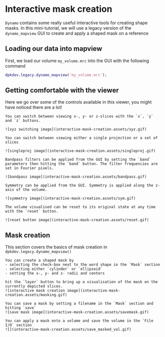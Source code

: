 # Interactive mask creation

`Dynamo` contains some really useful interactive tools for creating shape masks.
In this mini-tutorial, we will use a legacy version of the `dynamo_mapview` GUI to create and apply a shaped mask on a reference

## Loading our data into mapview
First, we load our volume `my_volume.mrc` into the GUI with the following command

```matlab
dpkdev.legacy.dynamo_mapview('my_volume.mrc');
```

## Getting comfortable with the viewer
Here we go over some of the controls available in this viewer, you might have noticed there are a lot!

```{tabbed} x/y/z view
You can switch between viewing x-, y- or z-slices with the `x`, `y` and `z` buttons.

![xyz switching image](interactive-mask-creation.assets/xyz.gif)
```

```{tabbed} slice mode
You can switch between viewing either a single projection or a set of slices

![singleproj image](interactive-mask-creation.assets/singleproj.gif)
```

```{tabbed} Fourier filters
Bandpass filters can be applied from the GUI by setting the `band` parameters then hitting the `band` button. The filter frequencies are set in Fourier pixels.

![bandpass image](interactive-mask-creation.assets/bandpass.gif)
```

```{tabbed} symmetry
Symmetry can be applied from the GUI. Symmetry is applied along the z-axis of the volume.

![symmetry image](interactive-mask-creation.assets/sym.gif)
```

```{tabbed} reset
The volume visualised can be reset to its original state at any time with the `reset` button.

![reset button image](interactive-mask-creation.assets/reset.gif)
```

## Mask creation
This section covers the basics of mask creation in `dpkdev.legacy.dynamo_mapview()`

```{tabbed} mask creation
You can create a shaped mask by 
- selecting the check-box next to the word shape in the `Mask` section
- selecting either `cylinder` or `ellipsoid`
- setting the x-, y- and z- radii and centers

hit the `layer` button to bring up a visualisation of the mask on the currently depicted slices.
![interactive mask creation image](interactive-mask-creation.assets/masking.gif)
```

```{tabbed} saving a mask
You can save a mask by setting a filename in the `Mask` section and hitting `save`
![save mask image](interactive-mask-creation.assets/savemask.gif)
```

```{tabbed} saving a masked volume
You can apply a mask onto a volume and save the volume in the `File I/O` section
![](interactive-mask-creation.assets/save_masked_vol.gif)
```